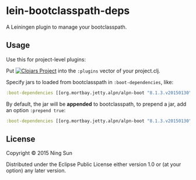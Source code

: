 # lein-bootclasspath-deps

A Leiningen plugin to manage your bootclasspath.

## Usage

Use this for project-level plugins:

Put [![Clojars Project](http://clojars.org/info.sunng/lein-bootclasspath-deps/latest-version.svg)](http://clojars.org/info.sunng/lein-bootclasspath-deps) into the `:plugins`
vector of your project.clj.

Specify jars to loaded from bootclasspath in `:boot-dependencies`, like:

```clojure
:boot-dependencies [[org.mortbay.jetty.alpn/alpn-boot "8.1.3.v20150130"]]
```

By default, the jar will be **appended** to bootclasspath, to
prepend a jar, add an option `:prepend true`:

```clojure
:boot-dependencies [[org.mortbay.jetty.alpn/alpn-boot "8.1.3.v20150130" :prepend true]]
```

## License

Copyright © 2015 Ning Sun

Distributed under the Eclipse Public License either version 1.0 or (at
your option) any later version.
